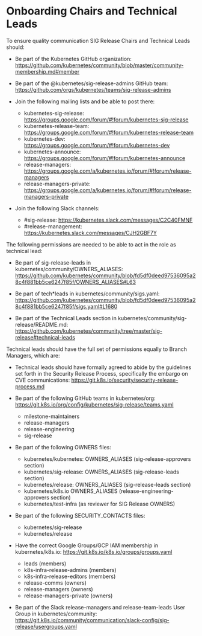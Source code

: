# Onboarding Chairs and Technical Leads

To ensure quality communication SIG Release Chairs and Technical Leads should:

- Be part of the Kubernetes GitHub organization:
  https://github.com/kubernetes/community/blob/master/community-membership.md#member

- Be part of the @kubernetes/sig-release-admins GitHub team:
  https://github.com/orgs/kubernetes/teams/sig-release-admins

- Join the following mailing lists and be able to post there:

  - kubernetes-sig-release:
    https://groups.google.com/forum/#!forum/kubernetes-sig-release
  - kubernetes-release-team:
    https://groups.google.com/forum/#!forum/kubernetes-release-team
  - kubernetes-dev:
    https://groups.google.com/forum/#!forum/kubernetes-dev
  - kubernetes-announce:
    https://groups.google.com/forum/#!forum/kubernetes-announce
  - release-managers:
    https://groups.google.com/a/kubernetes.io/forum/#!forum/release-managers
  - release-managers-private:
    https://groups.google.com/a/kubernetes.io/forum/#!forum/release-managers-private

- Join the following Slack channels:
  - #sig-release:
    https://kubernetes.slack.com/messages/C2C40FMNF
  - #release-management:
    https://kubernetes.slack.com/messages/CJH2GBF7Y

The following permissions are needed to be able to act in the role as technical
lead:

- Be part of sig-release-leads in kubernetes/community/OWNERS_ALIASES:
  https://github.com/kubernetes/community/blob/fd5df0deed97536095a28c4f881bb5ce6247f85f/OWNERS_ALIASES#L63

- Be part of tech\*leads in kubernetes/community/sigs.yaml:
  https://github.com/kubernetes/community/blob/fd5df0deed97536095a28c4f881bb5ce6247f85f/sigs.yaml#L1680

- Be part of the Technical Leads section in kubernetes/community/sig-release/README.md:
  https://github.com/kubernetes/community/tree/master/sig-release#technical-leads

Technical leads should have the full set of permissions equally to Branch
Managers, which are:

- Technical leads should have formally agreed to abide by the guidelines set
  forth in the Security Release Process, specifically the embargo on CVE
  communications: https://git.k8s.io/security/security-release-process.md

- Be part of the following GitHub teams in kubernetes/org:
  https://git.k8s.io/org/config/kubernetes/sig-release/teams.yaml

  - milestone-maintainers
  - release-managers
  - release-engineering
  - sig-release

- Be part of the following OWNERS files:

  - kubernetes/kubernetes: OWNERS_ALIASES (sig-release-approvers section)
  - kubernetes/sig-release: OWNERS_ALIASES (sig-release-leads section)
  - kubernetes/release: OWNERS_ALIASES (sig-release-leads section)
  - kubernetes/k8s.io OWNERS_ALIASES (release-engineering-approvers section)
  - kubernetes/test-infra (as reviewer for SIG Release OWNERS)

- Be part of the following SECURITY_CONTACTS files:

  - kubernetes/sig-release
  - kubernetes/release

- Have the correct Google Groups/GCP IAM membership in kubernetes/k8s.io:
  https://git.k8s.io/k8s.io/groups/groups.yaml

  - leads (members)
  - k8s-infra-release-admins (members)
  - k8s-infra-release-editors (members)
  - release-comms (owners)
  - release-managers (owners)
  - release-managers-private (owners)

- Be part of the Slack release-managers and release-team-leads User Group in
  kubernetes/community:
  https://git.k8s.io/community/communication/slack-config/sig-release/usergroups.yaml

